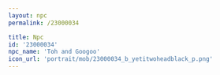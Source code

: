 ```yaml
---
layout: npc
permalink: /23000034

title: Npc
id: '23000034'
npc_name: 'Toh and Googoo'
icon_url: 'portrait/mob/23000034_b_yetitwoheadblack_p.png'
---
```

